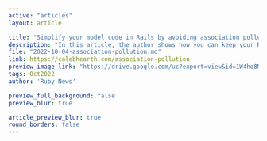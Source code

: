 ```yaml
---
active: "articles"
layout: article

title: "Simplify your model code in Rails by avoiding association pollution"
description: "In this article, the author shows how you can keep your Rails app god object-free and a delight to work with by avoiding bidirectional relationships."
file: "2022-10-04-association-pollution.md"
link: https://calebhearth.com/association-pollution
preview_image_link: "https://drive.google.com/uc?export=view&id=1W4hq8MJLsEn9cn2Zf1qP_IA6XRa5fhA8"
tags: Oct2022
author: 'Ruby News'

preview_full_background: false
preview_blur: true

article_preview_blur: true
round_borders: false
---
```

